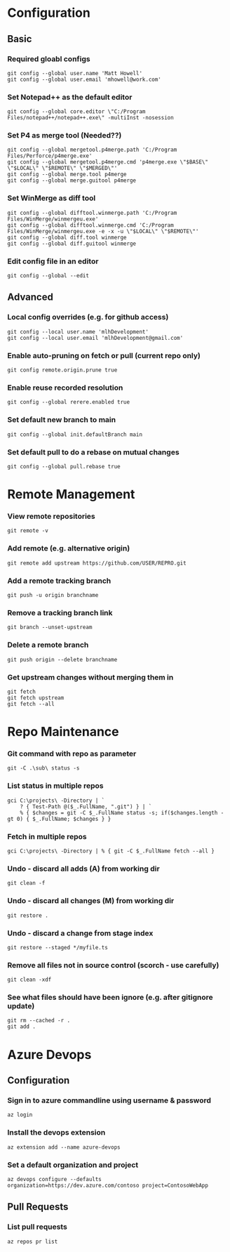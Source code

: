 # Configuration

## Basic

### Required gloabl configs
    git config --global user.name 'Matt Howell'
    git config --global user.email 'mhowell@work.com'

### Set Notepad++ as the default editor
    git config --global core.editor \"C:/Program Files/notepad++/notepad++.exe\" -multiInst -nosession

### Set P4 as merge tool (Needed??)
    git config --global mergetool.p4merge.path 'C:/Program Files/Perforce/p4merge.exe'
    git config --global mergetool.p4merge.cmd 'p4merge.exe \"$BASE\" \"$LOCAL\" \"$REMOTE\" \"$MERGED\"'
    git config --global merge.tool p4merge
    git config --global merge.guitool p4merge


### Set WinMerge as diff tool
    git config --global difftool.winmerge.path 'C:/Program Files/WinMerge/winmergeu.exe'
    git config --global difftool.winmerge.cmd 'C:/Program Files/WinMerge/winmergeu.exe -e -x -u \"$LOCAL\" \"$REMOTE\"'
    git config --global diff.tool winmerge
    git config --global diff.guitool winmerge

### Edit config file in an editor
    git config --global --edit

## Advanced

### Local config overrides (e.g. for github access)
    git config --local user.name 'mlhDevelopment'
    git config --local user.email 'mlhDevelopment@gmail.com'

### Enable auto-pruning on fetch or pull (current repo only)
    git config remote.origin.prune true

### Enable reuse recorded resolution
    git config --global rerere.enabled true

### Set default new branch to main
    git config --global init.defaultBranch main
	
### Set default pull to do a rebase on mutual changes
    git config --global pull.rebase true

# Remote Management

### View remote repositories
    git remote -v

### Add remote (e.g. alternative origin)
    git remote add upstream https://github.com/USER/REPRO.git

### Add a remote tracking branch
    git push -u origin branchname

### Remove a tracking branch link
    git branch --unset-upstream

### Delete a remote branch
    git push origin --delete branchname

### Get upstream changes without merging them in
    git fetch
    git fetch upstream
    git fetch --all

# Repo Maintenance

### Git command with repo as parameter
    git -C .\sub\ status -s

### List status in multiple repos
    gci C:\projects\ -Directory | `
        ? { Test-Path @($_.FullName, ".git") } | `
        % { $changes = git -C $_.FullName status -s; if($changes.length -gt 0) { $_.FullName; $changes } }

### Fetch in multiple repos
    gci C:\projects\ -Directory | % { git -C $_.FullName fetch --all }

### Undo - discard all adds (A) from working dir
    git clean -f

### Undo - discard all changes (M) from working dir
    git restore .

### Undo - discard a change from stage index
    git restore --staged */myfile.ts

### Remove all files not in source control (scorch - use carefully)
    git clean -xdf

### See what files should have been ignore (e.g. after gitignore update)
    git rm --cached -r .
    git add .

# Azure Devops

## Configuration

### Sign in to azure commandline using username & password
    az login

### Install the devops extension
    az extension add --name azure-devops

### Set a default organization and project
    az devops configure --defaults organization=https://dev.azure.com/contoso project=ContosoWebApp

## Pull Requests

### List pull requests
    az repos pr list
